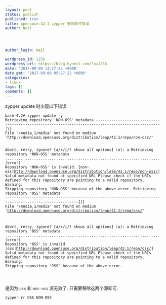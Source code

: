 ```yaml
---
layout: post
status: publish
published: true
title: opensuse:42.1 zypper 安装软件错误
author: Neil




author_login: Neil

wordpress_id: 1236
wordpress_url: https://blog.byneil.com/?p=1236
date: '2017-09-09 13:27:22 +0000'
date_gmt: '2017-09-09 05:27:22 +0000'
categories:
- linux
tags: []
comments: []
---
```

<p>zypper update 时出现以下错误:</p>
<pre class="line-numbers prism-highlight" data-start="1"><code class="language-null">bash-4.2# zypper update -y
Retrieving repository 'NON-OSS' metadata ---------------------------------------------------------------------------------------------------[\]
File '/media.1/media' not found on medium 'http://download.opensuse.org/distribution/leap/42.1/repo/non-oss/'

Abort, retry, ignore? [a/r/i/? shows all options] (a): a
Retrieving repository 'NON-OSS' metadata ...............................................................................................[error]
Repository 'NON-OSS' is invalid.
[non-oss|http://download.opensuse.org/distribution/leap/42.1/repo/non-oss/] Valid metadata not found at specified URL
Please check if the URIs defined for this repository are pointing to a valid repository.
Warning: Skipping repository 'NON-OSS' because of the above error.
Retrieving repository 'OSS' metadata -------------------------------------------------------------------------------------------------------[|]
File '/media.1/media' not found on medium 'http://download.opensuse.org/distribution/leap/42.1/repo/oss/'

Abort, retry, ignore? [a/r/i/? shows all options] (a): a
Retrieving repository 'OSS' metadata ...................................................................................................[error]
Repository 'OSS' is invalid.
[oss|http://download.opensuse.org/distribution/leap/42.1/repo/oss/] Valid metadata not found at specified URL
Please check if the URIs defined for this repository are pointing to a valid repository.
Warning: Skipping repository 'OSS' because of the above error.

</code></pre>
<p>是因为 <code>oss</code> 和 <code>non-oss</code> 源无效了. 只需要移除这两个源即可.</p>
<pre class="line-numbers prism-highlight" data-start="1"><code class="language-null">zypper rr OSS NON-OSS
</code></pre>
